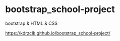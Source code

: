 # bootstrap_school-project
bootstrap &amp; HTML &amp; CSS

https://kdrzclk.github.io/bootstrap_school-project/
